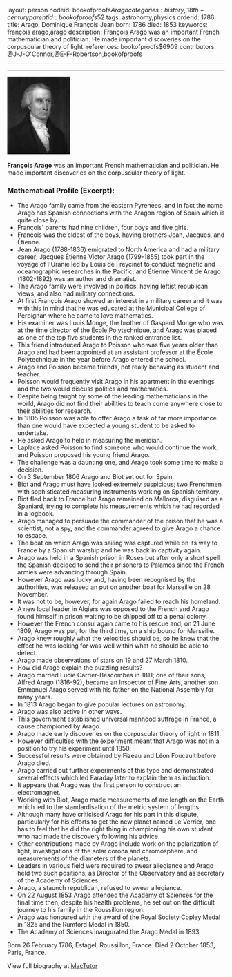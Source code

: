 layout: person
nodeid: bookofproofs$Arago
categories: history,18th-century
parentid: bookofproofs$52
tags: astronomy,physics
orderid: 1786
title: Arago, Dominique François Jean
born: 1786
died: 1853
keywords: françois arago,arago
description: François Arago was an important French mathematician and politician. He made important discoveries on the corpuscular theory of light.
references: bookofproofs$6909
contributors: @J-J-O'Connor,@E-F-Robertson,bookofproofs

---



---

![Arago.jpg](https://github.com/bookofproofs/bookofproofs.github.io/blob/main/_sources/_assets/images/portraits/Arago.jpg?raw=true)

**François Arago** was an important French mathematician and politician. He made important discoveries on the corpuscular theory of light.

### Mathematical Profile (Excerpt):
* The Arago family came from the eastern Pyrenees, and in fact the name Arago has Spanish connections with the Aragon region of Spain which is quite close by.
* François' parents had nine children, four boys and five girls.
* François was the eldest of the boys, having brothers Jean, Jacques, and Étienne.
* Jean Arago (1788-1836) emigrated to North America and had a military career; Jacques Étienne Victor Arago (1799-1855) took part in the voyage of l'Uranie led by Louis de Freycinet to conduct magnetic and oceanographic researches in the Pacific; and Étienne Vincent de Arago (1802-1892) was an author and dramatist.
* The Arago family were involved in politics, having leftist republican views, and also had military connections.
* At first François Arago showed an interest in a military career and it was with this in mind that he was educated at the Municipal College of Perpignan where he came to love mathematics.
* His examiner was Louis Monge, the brother of Gaspard Monge who was at the time director of the École Polytechnique, and Arago was placed as one of the top five students in the ranked entrance list.
* This friend introduced Arago to Poisson who was five years older than Arago and had been appointed at an assistant professor at the École Polytechnique in the year before Arago entered the school.
* Arago and Poisson became friends, not really behaving as student and teacher.
* Poisson would frequently visit Arago in his apartment in the evenings and the two would discuss politics and mathematics.
* Despite being taught by some of the leading mathematicians in the world, Arago did not find their abilities to teach come anywhere close to their abilities for research.
* In 1805 Poisson was able to offer Arago a task of far more importance than one would have expected a young student to be asked to undertake.
* He asked Arago to help in measuring the meridian.
* Laplace asked Poisson to find someone who would continue the work, and Poisson proposed his young friend Arago.
* The challenge was a daunting one, and Arago took some time to make a decision.
* On 3 September 1806 Arago and Biot set out for Spain.
* Biot and Arago must have looked extremely suspicious; two Frenchmen with sophisticated measuring instruments working on Spanish territory.
* Biot fled back to France but Arago remained on Mallorca, disguised as a Spaniard, trying to complete his measurements which he had recorded in a logbook.
* Arago managed to persuade the commander of the prison that he was a scientist, not a spy, and the commander agreed to give Arago a chance to escape.
* The boat on which Arago was sailing was captured while on its way to France by a Spanish warship and he was back in captivity again.
* Arago was held in a Spanish prison in Roses but after only a short spell the Spanish decided to send their prisoners to Palamos since the French armies were advancing through Spain.
* However Arago was lucky and, having been recognised by the authorities, was released an put on another boat for Marseille on 28 November.
* It was not to be, however, for again Arago failed to reach his homeland.
* A new local leader in Algiers was opposed to the French and Arago found himself in prison waiting to be shipped off to a penal colony.
* However the French consul again came to his rescue and, on 21 June 1809, Arago was put, for the third time, on a ship bound for Marseille.
* Arago knew roughly what the velocities should be, so he knew that the effect he was looking for was well within what he should be able to detect.
* Arago made observations of stars on 19 and 27 March 1810.
* How did Arago explain the puzzling results?
* Arago married Lucie Carrier-Bescombes in 1811; one of their sons, Alfred Arago (1816-92), became an Inspector of Fine Arts, another son Emmanuel Arago served with his father on the National Assembly for many years.
* In 1813 Arago began to give popular lectures on astronomy.
* Arago was also active in other ways.
* This government established universal manhood suffrage in France, a cause championed by Arago.
* Arago made early discoveries on the corpuscular theory of light in 1811.
* However difficulties with the experiment meant that Arago was not in a position to try his experiment until 1850.
* Successful results were obtained by Fizeau and Léon Foucault before Arago died.
* Arago carried out further experiments of this type and demonstrated several effects which led Faraday later to explain them as induction.
* It appears that Arago was the first person to construct an electromagnet.
* Working with Biot, Arago made measurements of arc length on the Earth which led to the standardisation of the metric system of lengths.
* Although many have criticised Arago for his part in this dispute, particularly for his efforts to get the new planet named Le Verrier, one has to feel that he did the right thing in championing his own student who had made the discovery following his advice.
* Other contributions made by Arago include work on the polarization of light, investigations of the solar corona and chromosphere, and measurements of the diameters of the planets.
* Leaders in various field were required to swear allegiance and Arago held two such positions, as Director of the Observatory and as secretary of the Academy of Sciences.
* Arago, a staunch republican, refused to swear allegiance.
* On 22 August 1853 Arago attended the Academy of Sciences for the final time then, despite his health problems, he set out on the difficult journey to his family in the Roussillon region.
* Arago was honoured with the award of the Royal Society Copley Medal in 1825 and the Rumford Medal in 1850.
* The Academy of Sciences inaugurated the Arago Medal in 1893.

Born 26 February 1786, Estagel, Roussillon, France. Died 2 October 1853, Paris, France.

View full biography at [MacTutor](https://mathshistory.st-andrews.ac.uk/Biographies/Arago/)
